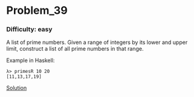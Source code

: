 # Problem_39
### Difficulty: easy
A list of prime numbers.
Given a range of integers by its lower and upper limit, construct a list of all prime numbers in that range.

Example in Haskell:

```
λ> primesR 10 20
[11,13,17,19]
```
[Solution](https://wiki.haskell.org/99_questions/Solutions/39)
